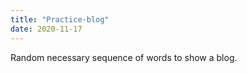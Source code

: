 ```yaml
---
title: "Practice-blog"
date: 2020-11-17
---
```


Random necessary sequence of words to show a blog.
